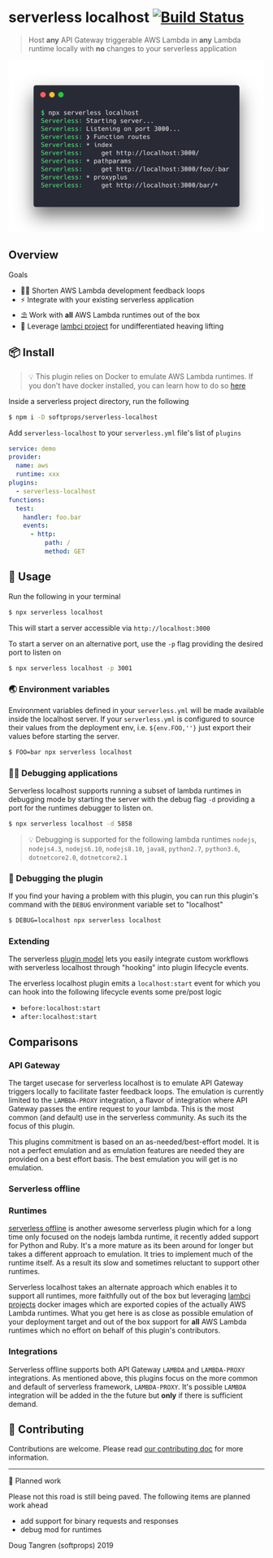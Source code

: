 # serverless localhost [![Build Status](https://travis-ci.org/softprops/serverless-localhost.svg?branch=master)](https://travis-ci.org/softprops/serverless-localhost)

> Host __any__ API Gateway triggerable AWS Lambda in __any__ Lambda runtime locally with **no** changes to your serverless application

<img width="647" src="assets/screenshot.png"/>

## Overview

Goals

* 👩‍💻 Shorten AWS Lambda development feedback loops
* ⚡ Integrate with your existing serverless application
* ⛱️ Work with **all** AWS Lambda runtimes out of the box
* 🐑 Leverage [lambci project](https://github.com/lambci/) for undifferentiated heaving lifting

## 📦 Install

> 💡 This plugin relies on Docker to emulate AWS Lambda runtimes. If you don't have docker
installed, you can learn how to do so [here](https://www.docker.com/products/docker-desktop)

Inside a serverless project directory, run the following

```sh
$ npm i -D softprops/serverless-localhost
```

Add `serverless-localhost` to your `serverless.yml` file's
list of `plugins`

```yaml
service: demo
provider:
  name: aws
  runtime: xxx
plugins:
  - serverless-localhost
functions:
  test:
    handler: foo.bar
    events:
      - http:
          path: /
          method: GET
```

## 🤸 Usage

Run the following in your terminal

```sh
$ npx serverless localhost
```

This will start a server accessible via `http://localhost:3000`

To start a server on an alternative port, use the `-p` flag providing the desired
port to listen on

```sh
$ npx serverless localhost -p 3001
```

### 🌏 Environment variables

Environment variables defined in your `serverless.yml` will be made available inside
the localhost server. If your `serverless.yml` is configured to source their
values from the deployment env, i.e. `${env.FOO,''}` just export their values
before starting the server.

```sh
$ FOO=bar npx serverless localhost
```

### 👩‍🔬 Debugging applications

Serverless localhost supports running a subset of lambda runtimes in debugging mode
by starting the server with the debug flag `-d` providing a port for the runtimes debugger to listen on.

```sh
$ npx serverless localhost -d 5858
```

> 💡 Debugging is supported for the following lambda runtimes `nodejs`, `nodejs4.3`, `nodejs6.10`, `nodejs8.10`, `java8`, `python2.7`, `python3.6`, `dotnetcore2.0`, `dotnetcore2.1`

### 🔬 Debugging the plugin

If you find your having a problem with this plugin, you can run this plugin's command
with the `DEBUG` environment variable set to "localhost"

```sh
$ DEBUG=localhost npx serverless localhost
```

### Extending

The serverless [plugin model](https://serverless.com/framework/docs/providers/aws/guide/plugins/)
lets you easily integrate custom workflows with serverless localhost through
"hooking" into plugin lifecycle events.

The erverless localhost plugin emits a `localhost:start` event for which you can
hook into the following lifecycle events some pre/post logic

* `before:localhost:start`
* `after:localhost:start`

## Comparisons

### API Gateway

The target usecase for serverless localhost is to emulate API Gateway triggers locally to facilitate faster feedback loops.
The emulation is currently limited to the `LAMBDA-PROXY` integration, a flavor of integration where API Gateway passes the entire
request to your lambda. This is the most common (and default) use in the serverless community. As such its the focus of this plugin.

This plugins commitment is based on an as-needed/best-effort model. It is not a perfect emulation and as emulation features
are needed they are provided on a best effort basis. The best emulation you will get is no emulation.

### Serverless offline

### Runtimes

[serverless offline](https://github.com/dherault/serverless-offline) is another awesome serverless plugin which for a long time
only focused on the nodejs lambda runtime, it recently added support for Python and Ruby. It's a more mature as its been around for longer
but takes a different approach to emulation. It tries to implement much of the runtime itself. As a result its slow and
sometimes reluctant to support other runtimes.

Serverless localhost takes an alternate approach which enables it to support all runtimes, more faithfully out of the box but leveraging
[lambci projects](https://github.com/lambci/) docker images which are exported copies of the actually AWS Lambda runtimes.  What you get here
is as close as possible emulation of your deployment target and out of the box support for **all** AWS Lambda runtimes which no effort
on behalf of this plugin's contributors.

### Integrations

Serverless offline supports both API Gateway `LAMBDA` and `LAMBDA-PROXY` integrations. As mentioned above, this plugins focus on the more common
and default of serverless framework, `LAMBDA-PROXY`. It's possible `LAMBDA` integration will be added in the the future but **only**
if there is sufficient demand.


## 👯 Contributing

Contributions are welcome. Please read [our contributing doc](CONTRIBUTING.md) for more information.

---

🚧 Planned work

Please not this road is still being paved. The following items are planned work ahead

* add support for binary requests and responses
* debug mod for runtimes

Doug Tangren (softprops) 2019
